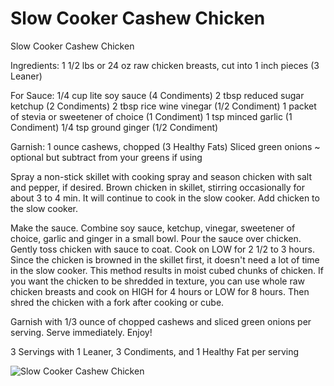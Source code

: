 # Slow Cooker Cashew Chicken

Slow Cooker Cashew Chicken

Ingredients:
1 1/2 lbs or 24 oz raw chicken breasts, cut into 1 inch pieces (3 Leaner)

For Sauce:
1/4 cup lite soy sauce (4 Condiments)
2 tbsp reduced sugar ketchup (2 Condiments)
2 tbsp rice wine vinegar (1/2 Condiment)
1 packet of stevia or sweetener of choice (1 Condiment)
1 tsp minced garlic (1 Condiment)
1/4 tsp ground ginger (1/2 Condiment)

Garnish:
1 ounce cashews, chopped (3 Healthy Fats)
Sliced green onions ~ optional but subtract from your greens if using

Spray a non-stick skillet with cooking spray and season chicken with salt and pepper, if desired. Brown chicken in skillet, stirring occasionally for about 3 to 4 min. It will continue to cook in the slow cooker. Add chicken to the slow cooker.

Make the sauce. Combine soy sauce, ketchup, vinegar, sweetener of choice, garlic and ginger in a small bowl. Pour the sauce over chicken. Gently toss chicken with sauce to coat. Cook on LOW for 2 1/2 to 3 hours. Since the chicken is browned in the skillet first, it doesn't need a lot of time in the slow cooker. This method results in moist cubed chunks of chicken. If you want the chicken to be shredded in texture, you can use whole raw chicken breasts and cook on HIGH for 4 hours or LOW for 8 hours. Then shred the chicken with a fork after cooking or cube. 

Garnish with 1/3 ounce of chopped cashews and sliced green onions per serving. Serve immediately. Enjoy!

3 Servings with
1 Leaner, 3 Condiments, and 1 Healthy Fat per serving

![Slow Cooker Cashew Chicken](images/Slow%20Cooker%20Cashew%20Chicken.png)

